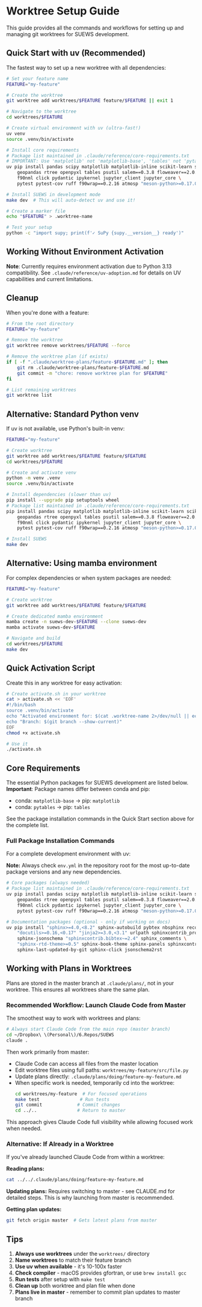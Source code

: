 # Worktree Setup Guide

This guide provides all the commands and workflows for setting up and managing git worktrees for SUEWS development.

## Quick Start with uv (Recommended)

The fastest way to set up a new worktree with all dependencies:

```bash
# Set your feature name
FEATURE="my-feature"

# Create the worktree
git worktree add worktrees/$FEATURE feature/$FEATURE || exit 1

# Navigate to the worktree
cd worktrees/$FEATURE

# Create virtual environment with uv (ultra-fast!)
uv venv
source .venv/bin/activate

# Install core requirements
# Package list maintained in .claude/reference/core-requirements.txt
# IMPORTANT: Use 'matplotlib' not 'matplotlib-base', 'tables' not 'pytables'
uv pip install pandas scipy matplotlib matplotlib-inline scikit-learn scikit-image \
    geopandas rtree openpyxl tables psutil salem==0.3.8 floweaver==2.0.0 \
    f90nml click pydantic ipykernel jupyter_client jupyter_core \
    pytest pytest-cov ruff f90wrap==0.2.16 atmosp "meson-python>=0.17.0"

# Install SUEWS in development mode
make dev  # This will auto-detect uv and use it!

# Create a marker file
echo "$FEATURE" > .worktree-name

# Test your setup
python -c "import supy; print(f'✓ SuPy {supy.__version__} ready')"
```

## Working Without Environment Activation

**Note**: Currently requires environment activation due to Python 3.13 compatibility.
See `.claude/reference/uv-adoption.md` for details on UV capabilities and current limitations.

## Cleanup

When you're done with a feature:

```bash
# From the root directory
FEATURE="my-feature"

# Remove the worktree
git worktree remove worktrees/$FEATURE --force

# Remove the worktree plan (if exists)
if [ -f ".claude/worktree-plans/feature-$FEATURE.md" ]; then
    git rm .claude/worktree-plans/feature-$FEATURE.md
    git commit -m "chore: remove worktree plan for $FEATURE"
fi

# List remaining worktrees
git worktree list
```

## Alternative: Standard Python venv

If uv is not available, use Python's built-in venv:

```bash
FEATURE="my-feature"

# Create worktree
git worktree add worktrees/$FEATURE feature/$FEATURE
cd worktrees/$FEATURE

# Create and activate venv
python -m venv .venv
source .venv/bin/activate

# Install dependencies (slower than uv)
pip install --upgrade pip setuptools wheel
# Package list maintained in .claude/reference/core-requirements.txt
pip install pandas scipy matplotlib matplotlib-inline scikit-learn scikit-image \
    geopandas rtree openpyxl tables psutil salem==0.3.8 floweaver==2.0.0 \
    f90nml click pydantic ipykernel jupyter_client jupyter_core \
    pytest pytest-cov ruff f90wrap==0.2.16 atmosp "meson-python>=0.17.0"

# Install SUEWS
make dev
```

## Alternative: Using mamba environment

For complex dependencies or when system packages are needed:

```bash
FEATURE="my-feature"

# Create worktree
git worktree add worktrees/$FEATURE feature/$FEATURE

# Create dedicated mamba environment
mamba create -n suews-dev-$FEATURE --clone suews-dev
mamba activate suews-dev-$FEATURE

# Navigate and build
cd worktrees/$FEATURE
make dev
```

## Quick Activation Script

Create this in any worktree for easy activation:

```bash
# Create activate.sh in your worktree
cat > activate.sh << 'EOF'
#!/bin/bash
source .venv/bin/activate
echo "Activated environment for: $(cat .worktree-name 2>/dev/null || echo 'unknown')"
echo "Branch: $(git branch --show-current)"
EOF
chmod +x activate.sh

# Use it
./activate.sh
```

## Core Requirements

The essential Python packages for SUEWS development are listed below.
**Important**: Package names differ between conda and pip:
- conda: `matplotlib-base` → pip: `matplotlib`
- conda: `pytables` → pip: `tables`

See the package installation commands in the Quick Start section above for the complete list.

### Full Package Installation Commands

For a complete development environment with uv:

**Note:** Always check `env.yml` in the repository root for the most up-to-date package versions and any new dependencies.

```bash
# Core packages (always needed)
# Package list maintained in .claude/reference/core-requirements.txt
uv pip install pandas scipy matplotlib matplotlib-inline scikit-learn scikit-image \
    geopandas rtree openpyxl tables psutil salem==0.3.8 floweaver==2.0.0 \
    f90nml click pydantic ipykernel jupyter_client jupyter_core \
    pytest pytest-cov ruff f90wrap==0.2.16 atmosp "meson-python>=0.17.0"

# Documentation packages (optional - only if working on docs)
uv pip install "sphinx>=4.0,<8.2" sphinx-autobuild pybtex nbsphinx recommonmark \
    "docutils>=0.16,<0.17" "jinja2>=3.0,<3.1" urlpath sphinxcontrib_programoutput \
    sphinx-jsonschema "sphinxcontrib.bibtex~=2.4" sphinx_comments \
    "sphinx-rtd-theme>=0.5" sphinx-book-theme sphinx-panels sphinxcontrib.email \
    sphinx-last-updated-by-git sphinx-click jsonschema2rst
```

## Working with Plans in Worktrees

Plans are stored in the master branch at `.claude/plans/`, not in your worktree. This ensures all worktrees share the same plan.

### Recommended Workflow: Launch Claude Code from Master

The smoothest way to work with worktrees and plans:

```bash
# Always start Claude Code from the main repo (master branch)
cd ~/Dropbox\ \(Personal\)/6.Repos/SUEWS
claude .
```

Then work primarily from master:
- Claude Code can access all files from the master location
- Edit worktree files using full paths: `worktrees/my-feature/src/file.py`
- Update plans directly: `.claude/plans/doing/feature-my-feature.md`
- When specific work is needed, temporarily cd into the worktree:
  ```bash
  cd worktrees/my-feature  # For focused operations
  make test               # Run tests
  git commit             # Commit changes
  cd ../..               # Return to master
  ```

This approach gives Claude Code full visibility while allowing focused work when needed.

### Alternative: If Already in a Worktree

If you've already launched Claude Code from within a worktree:

**Reading plans:**
```bash
cat ../../.claude/plans/doing/feature-my-feature.md
```

**Updating plans:**
Requires switching to master - see CLAUDE.md for detailed steps. This is why launching from master is recommended.

**Getting plan updates:**
```bash
git fetch origin master  # Gets latest plans from master
```

## Tips

1. **Always use worktrees** under the `worktrees/` directory
2. **Name worktrees** to match their feature branch
3. **Use uv when available** - it's 10-100x faster
4. **Check compiler** - macOS provides gfortran, or use `brew install gcc`
5. **Run tests** after setup with `make test`
6. **Clean up** both worktree and plan file when done
7. **Plans live in master** - remember to commit plan updates to master branch